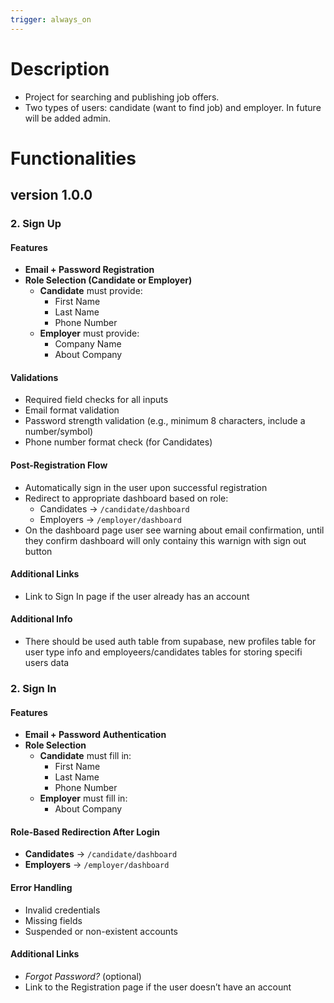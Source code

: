 ```yaml
---
trigger: always_on
---
```


# Description

- Project for searching and publishing job offers.
- Two types of users: candidate (want to find job) and employer. In future will be added admin.

# Functionalities

## version 1.0.0

### 2. Sign Up

#### Features

- **Email + Password Registration**
- **Role Selection (Candidate or Employer)**
    - **Candidate** must provide:
        - First Name
        - Last Name
        - Phone Number
    - **Employer** must provide:
        - Company Name
        - About Company

#### Validations

- Required field checks for all inputs
- Email format validation
- Password strength validation (e.g., minimum 8 characters, include a number/symbol)
- Phone number format check (for Candidates)

#### Post-Registration Flow

- Automatically sign in the user upon successful registration
- Redirect to appropriate dashboard based on role:
    - Candidates → `/candidate/dashboard`
    - Employers → `/employer/dashboard`
- On the dashboard page user see warning about email confirmation, until they confirm dashboard will only containy this warnign with sign out button

#### Additional Links

- Link to Sign In page if the user already has an account

#### Additional Info

- There should be used auth table from supabase, new profiles table for user type info and employeers/candidates tables for storing specifi users data

### 2. Sign In

#### Features

- **Email + Password Authentication**
- **Role Selection**
    - **Candidate** must fill in:
        - First Name
        - Last Name
        - Phone Number
    - **Employer** must fill in:
        - About Company

#### Role-Based Redirection After Login

- **Candidates** → `/candidate/dashboard`
- **Employers** → `/employer/dashboard`

#### Error Handling

- Invalid credentials
- Missing fields
- Suspended or non-existent accounts

#### Additional Links

- _Forgot Password?_ (optional)
- Link to the Registration page if the user doesn’t have an account
